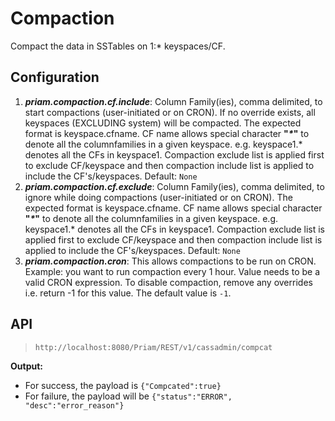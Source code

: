 
# Compaction 
Compact the data in SSTables on 1:* keyspaces/CF. 
## Configuration
1. **_priam.compaction.cf.include_**: Column Family(ies), comma delimited, to start compactions (user-initiated or on CRON). If no override exists, all keyspaces (EXCLUDING system) will be compacted. The expected format is keyspace.cfname. CF name allows special character **"_*_"** to denote all the columnfamilies in a given keyspace. e.g. keyspace1.* denotes all the CFs in keyspace1. Compaction exclude list is applied first to exclude CF/keyspace and then compaction include list is applied to include the CF's/keyspaces. Default: ```None```
2.  **_priam.compaction.cf.exclude_**: Column Family(ies), comma delimited, to ignore while doing compactions (user-initiated or on CRON). The expected format is keyspace.cfname. CF name allows special character **"_*_"** to denote all the columnfamilies in a given keyspace. e.g. keyspace1.* denotes all the CFs in keyspace1. Compaction exclude list is applied first to exclude CF/keyspace and then compaction include list is applied to include the CF's/keyspaces. Default: ```None```
3. **_priam.compaction.cron_**: This allows compactions to be run on CRON. Example: you want to run compaction every 1 hour. Value needs to be a valid CRON expression. To disable compaction, remove any overrides i.e. return -1 for this value. The default value is ```-1```. 


## API
> ```http://localhost:8080/Priam/REST/v1/cassadmin/compcat```

**Output:** 
* For success, the payload is ```{"Compcated":true}```
* For failure, the payload will be ```{"status":"ERROR", "desc":"error_reason"}```